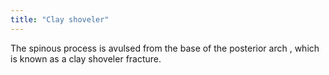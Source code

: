 ```yaml
---
title: "Clay shoveler"
---
```

The spinous process is avulsed from the base of the posterior arch , which is known as a clay shoveler fracture.

